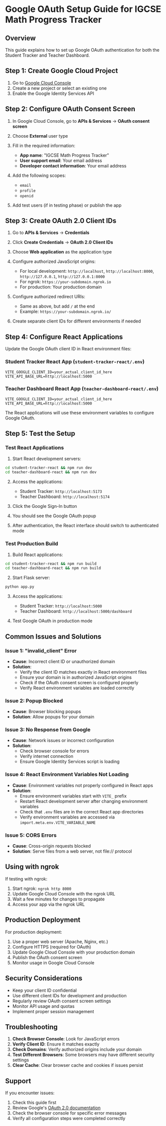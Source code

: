# Google OAuth Setup Guide for IGCSE Math Progress Tracker

## Overview
This guide explains how to set up Google OAuth authentication for both the Student Tracker and Teacher Dashboard.

## Step 1: Create Google Cloud Project

1. Go to [Google Cloud Console](https://console.cloud.google.com/)
2. Create a new project or select an existing one
3. Enable the Google Identity Services API

## Step 2: Configure OAuth Consent Screen

1. In Google Cloud Console, go to **APIs & Services** → **OAuth consent screen**
2. Choose **External** user type
3. Fill in the required information:
   - **App name**: "IGCSE Math Progress Tracker"
   - **User support email**: Your email address
   - **Developer contact information**: Your email address

4. Add the following scopes:
   - `email`
   - `profile`
   - `openid`

5. Add test users (if in testing phase) or publish the app

## Step 3: Create OAuth 2.0 Client IDs

1. Go to **APIs & Services** → **Credentials**
2. Click **Create Credentials** → **OAuth 2.0 Client IDs**
3. Choose **Web application** as the application type
4. Configure authorized JavaScript origins:
   - For local development: `http://localhost`, `http://localhost:8000`, `http://127.0.0.1`, `http://127.0.0.1:8000`
   - For ngrok: `https://your-subdomain.ngrok.io`
   - For production: Your production domain

5. Configure authorized redirect URIs:
   - Same as above, but add `/` at the end
   - Example: `https://your-subdomain.ngrok.io/`

6. Create separate client IDs for different environments if needed

## Step 4: Configure React Applications

Update the Google OAuth client ID in React environment files:

### Student Tracker React App (`student-tracker-react/.env`)
```
VITE_GOOGLE_CLIENT_ID=your_actual_client_id_here
VITE_API_BASE_URL=http://localhost:5000
```

### Teacher Dashboard React App (`teacher-dashboard-react/.env`)
```
VITE_GOOGLE_CLIENT_ID=your_actual_client_id_here
VITE_API_BASE_URL=http://localhost:5000
```

The React applications will use these environment variables to configure Google OAuth.

## Step 5: Test the Setup

### Test React Applications
1. Start React development servers:
```bash
cd student-tracker-react && npm run dev
cd teacher-dashboard-react && npm run dev
```

2. Access the applications:
   - Student Tracker: `http://localhost:5173`
   - Teacher Dashboard: `http://localhost:5174`

3. Click the Google Sign-In button
4. You should see the Google OAuth popup
5. After authentication, the React interface should switch to authenticated mode

### Test Production Build
1. Build React applications:
```bash
cd student-tracker-react && npm run build
cd teacher-dashboard-react && npm run build
```

2. Start Flask server:
```bash
python app.py
```

3. Access the applications:
   - Student Tracker: `http://localhost:5000`
   - Teacher Dashboard: `http://localhost:5000/dashboard`

4. Test Google OAuth in production mode

## Common Issues and Solutions

### Issue 1: "invalid_client" Error
- **Cause**: Incorrect client ID or unauthorized domain
- **Solution**:
  - Verify the client ID matches exactly in React environment files
  - Ensure your domain is in authorized JavaScript origins
  - Check if the OAuth consent screen is configured properly
  - Verify React environment variables are loaded correctly

### Issue 2: Popup Blocked
- **Cause**: Browser blocking popups
- **Solution**: Allow popups for your domain

### Issue 3: No Response from Google
- **Cause**: Network issues or incorrect configuration
- **Solution**:
  - Check browser console for errors
  - Verify internet connection
  - Ensure Google Identity Services script is loading

### Issue 4: React Environment Variables Not Loading
- **Cause**: Environment variables not properly configured in React apps
- **Solution**:
  - Ensure environment variables start with `VITE_` prefix
  - Restart React development server after changing environment variables
  - Check that `.env` files are in the correct React app directories
  - Verify environment variables are accessed via `import.meta.env.VITE_VARIABLE_NAME`

### Issue 5: CORS Errors
- **Cause**: Cross-origin requests blocked
- **Solution**: Serve files from a web server, not file:// protocol

## Using with ngrok

If testing with ngrok:

1. Start ngrok: `ngrok http 8000`
2. Update Google Cloud Console with the ngrok URL
3. Wait a few minutes for changes to propagate
4. Access your app via the ngrok URL

## Production Deployment

For production deployment:

1. Use a proper web server (Apache, Nginx, etc.)
2. Configure HTTPS (required for OAuth)
3. Update Google Cloud Console with your production domain
4. Publish the OAuth consent screen
5. Monitor usage in Google Cloud Console

## Security Considerations

- Keep your client ID confidential
- Use different client IDs for development and production
- Regularly review OAuth consent screen settings
- Monitor API usage and quotas
- Implement proper session management

## Troubleshooting

1. **Check Browser Console**: Look for JavaScript errors
2. **Verify Client ID**: Ensure it matches exactly
3. **Check Domains**: Verify authorized origins include your domain
4. **Test Different Browsers**: Some browsers may have different security settings
5. **Clear Cache**: Clear browser cache and cookies if issues persist

## Support

If you encounter issues:
1. Check this guide first
2. Review Google's [OAuth 2.0 documentation](https://developers.google.com/identity/oauth2)
3. Check the browser console for specific error messages
4. Verify all configuration steps were completed correctly